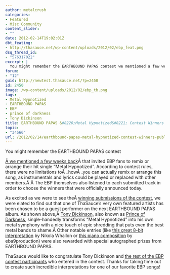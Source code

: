 ```yaml
---
author: metalcrush
categories:
- Featured
- Misc Community
content_slider:
- ""
date: 2012-02-14T19:02:01Z
dbt_featimg:
- http://thasauce.net/wp-content/uploads/2012/02/ebp_feat.png
dsq_thread_id:
- "576317022"
excerpt: |
  You might remember the EARTHBOUND PAPAS contest we mentioned a few weeks back that invited EBP fans to remix or arrange their hit single "Metal Hypnotized". As excited as we were to see the winning submissions of the contest, we were elated to find out that one of ThaSauce's very own featured artists has been chosen to be a guest performer on the next EBP album!
forum:
- "12"
guid: http://newtest.thasauce.net/?p=2450
id: 2450
image: /wp-content/uploads/2012/02/ebp_tb.png
tags:
- Metal Hypnotized
- EARTHBOUND PAPAS
- EBP
- prince of darkness
- Tony Dickinson
title: EARTHBOUND PAPAS &#8220;Metal Hypnotized&#8221; Contest Winners Published
topic:
- "34566"
url: /2012/02/14/earthbound-papas-metal-hypnotized-contest-winners-published/
---
```


<center>
</center>You might remember the EARTHBOUND PAPAS contest

[Â we mentioned a few weeks back](http://thasauce.net/2012/01/17/earthbound-papas-present-metal-hypnotized-remixarrange-contest/)Â that invited EBP fans to remix or arrange their hit single &#8220;Metal Hypnotized&#8221;. According to contest rules, there were no limitations toÂ _howÂ _you can actually remix or arrange this song, as instrumentals and lyrics could be played or replaced with other members.Â Â The EBP themselves also listened to each submitted track in order to choose the winners that were officially announced today.

As excited as we were to see theÂ [winning submissions of the contest](http://www.dogearrecords.com/Earthbound_Papas/arrange.html), we were elated to find out that one of ThaSauce&#8217;s very own featured artists has been chosen to be a guest performer on the next EARTHBOUND PAPAS album. As shown above,Â [Tony Dickinson,](http://tonydickinson.net/) also known as [Prince of Darkness](http://remix.thasauce.net/mixer/prince-of-darkness/), single-handedly transforms &#8220;Metal Hypnotized&#8221; into his own metal symphony with a nice touch of epic shredding that puts even the best metal bands to shame.Â Other notable entries (like [this great 8-bit interpretation](http://www.youtube.com/watch?feature=player_embedded&v=jth6QnuM6HI#!) by Nikola Whallon or [this piano composition](http://www.youtube.com/watch?feature=player_embedded&v=o-j2yj9uIQY#at=25) by eba9production) were also rewarded with special autographed prizes from EARTHBOUND PAPAS.

ThaSauce would like to congratulate Tony Dickinson and [the rest of the EBP contest participants](http://www.youtube.com/video_response_view_all?v=ls-GPW-6hMs) who entered in the contest. Thanks for taking time out to create such incredible interpretations for one of our favorite EBP songs!